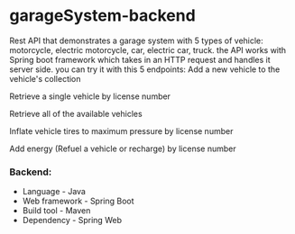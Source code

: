 # garageSystem-backend
Rest API that demonstrates a garage system with 5 types of vehicle: motorcycle, electric motorcycle, car, electric car, truck.
the API works with Spring boot framework which takes in an HTTP request and handles it server side.
you can try it with this 5 endpoints:
Add a new vehicle to the vehicle's collection

Retrieve a single vehicle by license number

Retrieve all of the available vehicles

Inflate vehicle tires to maximum pressure by license number

Add energy (Refuel a vehicle or recharge) by license number


### Backend:
- Language - Java
- Web framework - Spring Boot
- Build tool - Maven
- Dependency - Spring Web

